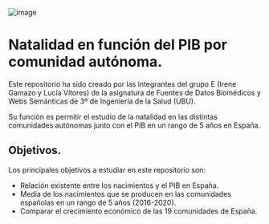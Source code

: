 ![image](https://user-images.githubusercontent.com/80346455/142169799-eea4b643-6780-4378-9dc5-389676c05108.png)
# Natalidad en función del PIB por comunidad autónoma. 
Este repositorio ha sido creado por las integrantes del grupo E (Irene Gamazo y Lucía Vítores) de la asignatura de Fuentes de Datos Biomédicos y Webs Semánticas de 3º de Ingeniería de la Salud (UBU).

Su función es permitir el estudio de la natalidad en las distintas comunidades autónomas junto con el PIB en un rango de 5 años en España. 

## Objetivos. 
Los principales objetivos a estudiar en este repositorio son:

+ Relación existente entre los nacimientos y el PIB en España. 
+ Media de los nacimientos que se producen en las comunidades españolas en un rango de 5 años (2016-2020).
+ Comparar el crecimiento económico de las 19 comunidades de España.



